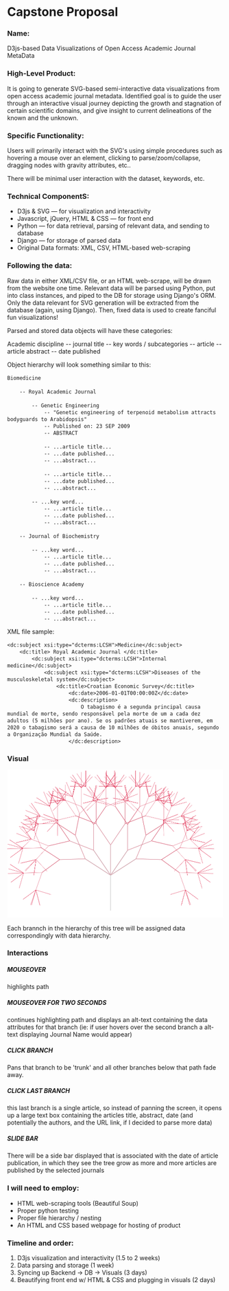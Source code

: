 # Capstone Proposal

### Name:

D3js-based Data Visualizations of Open Access Academic Journal MetaData


### High-Level Product:

It is going to generate SVG-based semi-interactive data visualizations from open access academic journal metadata. Identified goal is to guide the user through an interactive visual journey depicting the growth and stagnation of certain scientific domains, and give insight to current delineations of the known and the unknown.


### Specific Functionality:

Users will primarily interact with the SVG's using simple procedures such as hovering a mouse over an element, clicking to parse/zoom/collapse, dragging nodes with gravity attributes, etc.. 

There will be minimal user interaction with the dataset, keywords, etc.


### Technical ComponentS:

* D3js & SVG — for visualization and interactivity
* Javascript, jQuery, HTML & CSS — for front end
* Python — for data retrieval, parsing of relevant data, and sending to database
* Django — for storage of parsed data
* Original Data formats: XML, CSV, HTML-based web-scraping


### Following the data:

Raw data in either XML/CSV file, or an HTML web-scrape, will be drawn from the website one time. Relevant data will be parsed using Python, put into class instances, and piped to the DB for storage using Django's ORM. Only the data relevant for SVG generation will be extracted from the database (again, using Django). Then, fixed data is used to create fanciful fun visualizations!

Parsed and stored data objects will have these categories:

Academic discipline -- journal title -- key words / subcategories -- article -- article abstract -- date published

Object hierarchy will look something similar to this:
    
    Biomedicine
      
        -- Royal Academic Journal
        
            -- Genetic Engineering
                -- "Genetic engineering of terpenoid metabolism attracts bodyguards to Arabidopsis"
                -- Published on: 23 SEP 2009
                -- ABSTRACT
                
                -- ...article title...
                -- ...date published...
                -- ...abstract...
                
                -- ...article title...
                -- ...date published...
                -- ...abstract...
                
            -- ...key word...
                -- ...article title...
                -- ...date published...
                -- ...abstract...
                
        -- Journal of Biochemistry
        
            -- ...key word...
                -- ...article title...
                -- ...date published...
                -- ...abstract...
                
        -- Bioscience Academy 
        
            -- ...key word...
                -- ...article title...
                -- ...date published...
                -- ...abstract...

XML file sample:

    <dc:subject xsi:type="dcterms:LCSH">Medicine</dc:subject>
        <dc:title> Royal Academic Journal </dc:title>
            <dc:subject xsi:type="dcterms:LCSH">Internal medicine</dc:subject>
                <dc:subject xsi:type="dcterms:LCSH">Diseases of the musculoskeletal system</dc:subject>
                    <dc:title>Croatian Economic Survey</dc:title>
                        <dc:date>2006-01-01T00:00:00Z</dc:date>
                        <dc:description>
                            O tabagismo é a segunda principal causa mundial de morte, sendo responsável pela morte de um a cada dez adultos (5 milhões por ano). Se os padrões atuais se mantiverem, em 2020 o tabagismo será a causa de 10 milhões de óbitos anuais, segundo a Organização Mundial da Saúde.
                        </dc:description>
    

### Visual


![alt tag](tree-example.png)

Each brannch in the hierarchy of this tree will be assigned data correspondingly with data hierarchy.

### Interactions

##### MOUSEOVER
highlights path

##### MOUSEOVER FOR TWO SECONDS 
continues highlighting path and displays an alt-text containing the data attributes for that branch (ie: if user hovers over the second branch a alt-text displaying Journal Name would appear)

##### CLICK BRANCH 
Pans that branch to be 'trunk' and all other branches below that path fade away.

##### CLICK LAST BRANCH 
this last branch is a single article, so instead of panning the screen, it opens up a large text box containing the articles title, abstract, date (and potentially the authors, and the URL link, if I decided to parse more data)

##### SLIDE BAR
There will be a side bar displayed that is associated with the date of article publication, in which they see the tree grow as more and more articles are published by the selected journals



### I will need to employ:
- HTML web-scraping tools (Beautiful Soup)
- Proper python testing
- Proper file hierarchy / nesting
- An HTML and CSS based webpage for hosting of product


### Timeline and order:

1. D3js visualization and interactivity (1.5 to 2 weeks)
2. Data parsing and storage (1 week)
3. Syncing up Backend → DB → Visuals (3 days)
4. Beautifying front end w/ HTML & CSS and plugging in visuals (2 days)

